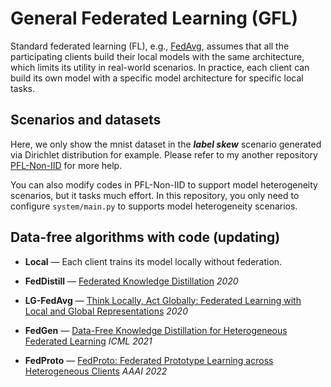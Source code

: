 # General Federated Learning (GFL)
Standard federated learning (FL), e.g., [FedAvg](http://proceedings.mlr.press/v54/mcmahan17a.html), assumes that all the participating clients build their local models with the same architecture, which limits its utility in real-world scenarios. In practice, each client can build its own model with a specific model architecture for specific local tasks. 

## Scenarios and datasets

Here, we only show the mnist dataset in the ***label skew*** scenario generated via Dirichlet distribution for example. Please refer to my another repository [PFL-Non-IID](https://github.com/TsingZ0/PFL-Non-IID) for more help. 

You can also modify codes in PFL-Non-IID to support model heterogeneity scenarios, but it tasks much effort. In this repository, you only need to configure `system/main.py` to supports model heterogeneity scenarios. 

## Data-free algorithms with code (updating)
  
- **Local** — Each client trains its model locally without federation.

- **FedDistill** — [Federated Knowledge Distillation](https://www.cambridge.org/core/books/abs/machine-learning-and-wireless-communications/federated-knowledge-distillation/F679266F85493319EB83635D2B17C2BD#access-block) *2020*

- **LG-FedAvg** — [Think Locally, Act Globally: Federated Learning with Local and Global Representations](https://arxiv.org/abs/2001.01523) *2020*

- **FedGen** — [Data-Free Knowledge Distillation for Heterogeneous Federated Learning](http://proceedings.mlr.press/v139/zhu21b.html) *ICML 2021*

- **FedProto** — [FedProto: Federated Prototype Learning across Heterogeneous Clients](https://ojs.aaai.org/index.php/AAAI/article/view/20819) *AAAI 2022*


